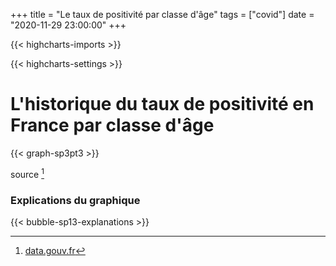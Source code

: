 +++
title = "Le taux de positivité par classe d'âge"
tags = ["covid"]
date = "2020-11-29 23:00:00"
+++


{{< highcharts-imports >}}

{{< highcharts-settings >}}

# L'historique du taux de positivité en France par classe d'âge <a name="graphique"></a>

{{< graph-sp3pt3 >}}


source [^1]

### Explications du graphique <a name="explications"></a>

{{< bubble-sp13-explanations >}}

[^1]: [data.gouv.fr](https://www.data.gouv.fr/fr/datasets/donnees-relatives-aux-resultats-des-tests-virologiques-covid-19/)